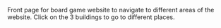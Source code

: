 Front page for board game website to navigate to different areas of the website. Click on the 3 buildings to go to different places. 

